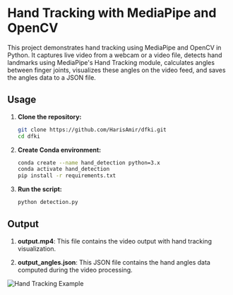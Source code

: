 # Hand Tracking with MediaPipe and OpenCV

This project demonstrates hand tracking using MediaPipe and OpenCV in Python. It captures live video from a webcam or a video file, detects hand landmarks using MediaPipe's Hand Tracking module, calculates angles between finger joints, visualizes these angles on the video feed, and saves the angles data to a JSON file.


## Usage

1. **Clone the repository:**

    ```bash
   git clone https://github.com/HarisAmir/dfki.git
   cd dfki
   ```
2. **Create Conda environment:**

    ```bash
    conda create --name hand_detection python=3.x
    conda activate hand_detection
    pip install -r requirements.txt
    ```
3.  **Run the script:**

    ```bash
    python detection.py
    ```
   
## Output

1. **output.mp4**: This file contains the video output with hand tracking visualization.

2. **output_angles.json**: This JSON file contains the hand angles data computed during the video processing.

![Hand Tracking Example](output.png)
